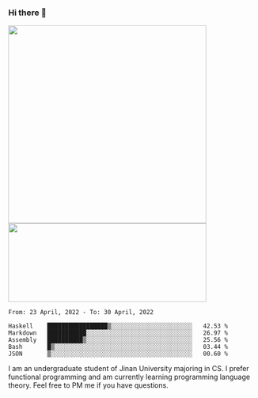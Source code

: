 ### Hi there 👋

<!--
**pe200012/pe200012** is a ✨ _special_ ✨ repository because its `README.md` (this file) appears on your GitHub profile.

Here are some ideas to get you started:

- 🔭 I’m currently working on ...
- 🌱 I’m currently learning ...
- 👯 I’m looking to collaborate on ...
- 🤔 I’m looking for help with ...
- 💬 Ask me about ...
- 📫 How to reach me: ...
- 😄 Pronouns: ...
- ⚡ Fun fact: ...
-->
<p>
    <img width="400em" src="https://github-readme-stats.vercel.app/api?username=pe200012&show_icons=true&icon_color=f44336&title_color=757de8">
    <img width="400em" height="159em" src="https://github-readme-stats.vercel.app/api/top-langs/?username=pe200012&hide=html,cmake,css&title_color=757de8&layout=compact">
</p>

<!--START_SECTION:waka-->
```text
From: 23 April, 2022 - To: 30 April, 2022

Haskell    █████████████████▒░░░░░░░░░░░░░░░░░░░░░░░   42.53 % 
Markdown   ███████████░░░░░░░░░░░░░░░░░░░░░░░░░░░░░░   26.97 % 
Assembly   ██████████▒░░░░░░░░░░░░░░░░░░░░░░░░░░░░░░   25.56 % 
Bash       █▒░░░░░░░░░░░░░░░░░░░░░░░░░░░░░░░░░░░░░░░   03.44 % 
JSON       ▒░░░░░░░░░░░░░░░░░░░░░░░░░░░░░░░░░░░░░░░░   00.60 % 
```
<!--END_SECTION:waka-->

I am an undergraduate student of Jinan University majoring in CS. I prefer functional programming and am currently learning programming language theory. Feel free to PM me if you have questions.
